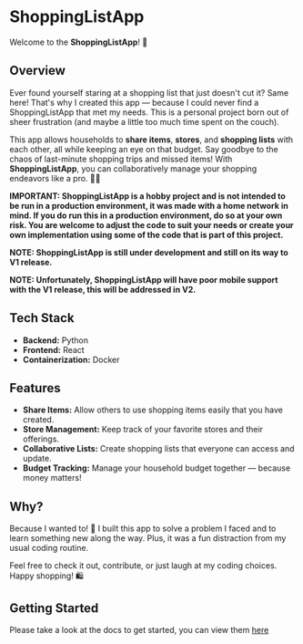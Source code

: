 # ShoppingListApp

Welcome to the **ShoppingListApp**! 🎉

## Overview

Ever found yourself staring at a shopping list that just doesn't cut it? Same here! That's why I created this app — because I could never find a ShoppingListApp that met my needs. This is a personal project born out of sheer frustration (and maybe a little too much time spent on the couch). 

This app allows households to **share items**, **stores**, and **shopping lists** with each other, all while keeping an eye on that budget. Say goodbye to the chaos of last-minute shopping trips and missed items! With **ShoppingListApp**, you can collaboratively manage your shopping endeavors like a pro. 🛒💸

**IMPORTANT: ShoppingListApp is a hobby project and is not intended to be run in a production environment, it was made with a home network in mind. If you do run this in a production environment, do so at your own risk. You are welcome to adjust the code to suit your needs or create your own implementation using some of the code that is part of this project.**

**NOTE: ShoppingListApp is still under development and still on its way to V1 release.**

**NOTE: Unfortunately, ShoppingListApp will have poor mobile support with the V1 release, this will be addressed in V2.**

## Tech Stack

- **Backend:** Python
- **Frontend:** React
- **Containerization:** Docker

## Features

- **Share Items:** Allow others to use shopping items easily that you have created.
- **Store Management:** Keep track of your favorite stores and their offerings.
- **Collaborative Lists:** Create shopping lists that everyone can access and update.
- **Budget Tracking:** Manage your household budget together — because money matters!

## Why?

Because I wanted to! 🎈 I built this app to solve a problem I faced and to learn something new along the way. Plus, it was a fun distraction from my usual coding routine. 

Feel free to check it out, contribute, or just laugh at my coding choices. Happy shopping! 🛍️

## Getting Started

Please take a look at the docs to get started, you can view them [here](https://evanlab-gme8r.ondigitalocean.app/shopping/)

